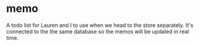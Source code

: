 # memo
A todo list for Lauren and I to use when we head to the store separately.  It's connected to the the same database so the memos will be updated in real time.
